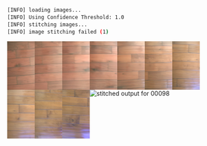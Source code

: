 ```bash
[INFO] loading images...
[INFO] Using Confidence Threshold: 1.0
[INFO] stitching images...
[INFO] image stitching failed (1)
```
<img src='../../images/00098_0001/00010.jpg' width='64px' align='left' />
<img src='../../images/00098_0001/00011.jpg' width='64px' align='left' />
<img src='../../images/00098_0001/00012.jpg' width='64px' align='left' />
<img src='../../images/00098_0001/00013.jpg' width='64px' align='left' />
<img src='../../images/00098_0001/00014.jpg' width='64px' align='left' />
<img src='../../images/00098_0001/00015.jpg' width='64px' align='left' />
<img src='../../images/00098_0001/00016.jpg' width='64px' align='left' />
<img src='../../images/00098_0001/00017.jpg' width='64px' align='left' />
<img src='../../images/00098_0001/00018.jpg' width='64px' align='left' />
<img src='../../images/00098_0001/00019.jpg' width='64px' align='left' />
<img src='00098_0001.png' alt='stitched output for 00098' title='stitched' />
